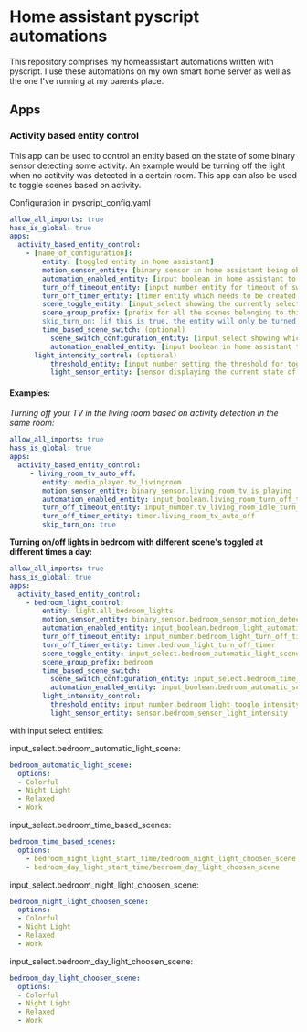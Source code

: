 # Home assistant pyscript automations

This repository comprises my homeassistant automations written with pyscript. I use these automations on my own smart home server as well as the one I've running at my parents place.

## Apps

### Activity based entity control

This app can be used to control an entity based on the state of some binary sensor detecting some activity. An example would be turning off the light when no actitvity was detected in a certain room. This app can also be used to toggle scenes based on activity.

Configuration in pyscript_config.yaml

```yaml
allow_all_imports: true
hass_is_global: true
apps:
  activity_based_entity_control: 
    - [name_of_configuration]:
        entity: [toggled entity in home assistant]
        motion_sensor_entity: [binary sensor in home assistant being observed by the automation]
        automation_enabled_entity: [input boolean in home assistant to switch the automation on/off]
        turn_off_timeout_entity: [input number entity for timeout of switching the entity]
        turn_off_timer_entity: [timer entity which needs to be created for the automation]
        scene_toggle_entity: [input_select showing the currently selected scene for this automation] (optional)
        scene_group_prefix: [prefix for all the scenes belonging to this automation, needed to switch the scene's e.g. scene_toggle_entity shows 'work' and scene_group_prefix shows office, scene name 'scene.office_work' will be generated] (optional)
        skip_turn_on: [if this is true, the entity will only be turned off, e.g. you want to turn off your TV with this automation,but you don't want to have it turned on when activity is detected] (optional, default: false)
        time_based_scene_switch: (optional)
          scene_switch_configuration_entity: [input select showing which configurations are available. This input select maps which scene will be toggled at which time. e.g. 'bedroom_night_light_start_time/bedroom_night_light_choosen_scene' would map the input datetime 'bedroom_night_light_start_time' to the scene chosen in input select 'bedroom_night_light_choosen_scene']
          automation_enabled_entity: [input boolean in home assistant to switch the time based setting of the scenes on/off]
      light_intensity_control: (optional)
          threshold_entity: [input number setting the threshold for toggling the entity]
          light_sensor_entity: [sensor displaying the current state of light emission which will be compared with the threshold]
```

#### Examples:

*Turning off your TV in the living room based on activity detection in the same room:*
```yaml
allow_all_imports: true
hass_is_global: true
apps:
  activity_based_entity_control: 
     - living_room_tv_auto_off:
        entity: media_player.tv_livingroom
        motion_sensor_entity: binary_sensor.living_room_tv_is_playing
        automation_enabled_entity: input_boolean.living_room_turn_off_tv_when_idle_automation_enabled
        turn_off_timeout_entity: input_number.tv_living_room_idle_turn_off_timeout
        turn_off_timer_entity: timer.living_room_tv_auto_off
        skip_turn_on: true
```

**Turning on/off lights in bedroom with different scene's toggled at different times a day:**
```yaml
allow_all_imports: true
hass_is_global: true
apps:
  activity_based_entity_control: 
    - bedroom_light_control:
        entity: light.all_bedroom_lights
        motion_sensor_entity: binary_sensor.bedroom_sensor_motion_detected
        automation_enabled_entity: input_boolean.bedroom_light_automation_is_enabled
        turn_off_timeout_entity: input_number.bedroom_light_turn_off_timeout
        turn_off_timer_entity: timer.bedroom_light_turn_off_timer
        scene_toggle_entity: input_select.bedroom_automatic_light_scene_generated
        scene_group_prefix: bedroom
        time_based_scene_switch:
          scene_switch_configuration_entity: input_select.bedroom_time_based_scenes
          automation_enabled_entity: input_boolean.bedroom_automatic_scene_mode_enabled
        light_intensity_control:
          threshold_entity: input_number.bedroom_light_toogle_intensity_threshold
          light_sensor_entity: sensor.bedroom_sensor_light_intensity
```
with input select entities:

input_select.bedroom_automatic_light_scene:
```yaml
bedroom_automatic_light_scene:
  options:
  - Colorful
  - Night Light
  - Relaxed
  - Work
```

input_select.bedroom_time_based_scenes:
```yaml
bedroom_time_based_scenes:
  options:
    - bedroom_night_light_start_time/bedroom_night_light_choosen_scene
    - bedroom_day_light_start_time/bedroom_day_light_choosen_scene
```

input_select.bedroom_night_light_choosen_scene:
```yaml
bedroom_night_light_choosen_scene:
  options:
  - Colorful
  - Night Light
  - Relaxed
  - Work
```

input_select.bedroom_day_light_choosen_scene:
```yaml
bedroom_day_light_choosen_scene:
  options:
  - Colorful
  - Night Light
  - Relaxed
  - Work
```

